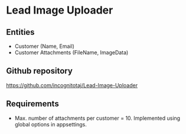 # Lead Image Uploader

## Entities
- Customer (Name, Email)
- Customer Attachments (FileName, ImageData)

## Github repository
https://github.com/incognitotaj/Lead-Image-Uploader

## Requirements
- Max. number of attachments per customer = 10. Implemented using global options in appsettings.
